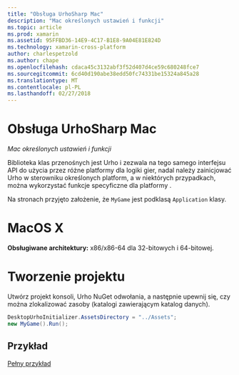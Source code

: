 ```yaml
---
title: "Obsługa UrhoSharp Mac"
description: "Mac określonych ustawień i funkcji"
ms.topic: article
ms.prod: xamarin
ms.assetid: 95FFBD36-14E9-4C17-B1E8-9A04E81E824D
ms.technology: xamarin-cross-platform
author: charlespetzold
ms.author: chape
ms.openlocfilehash: cdaca45c3132abf3f52d407d4ce59c680248fce7
ms.sourcegitcommit: 6cd40d190abe38edd50fc74331be15324a845a28
ms.translationtype: MT
ms.contentlocale: pl-PL
ms.lasthandoff: 02/27/2018
---
```

# <a name="urhosharp-mac-support"></a>Obsługa UrhoSharp Mac

_Mac określonych ustawień i funkcji_

Biblioteka klas przenośnych jest Urho i zezwala na tego samego interfejsu API do użycia przez różne platformy dla logiki gier, nadal należy zainicjować Urho w sterowniku określonych platform, a w niektórych przypadkach, można wykorzystać funkcje specyficzne dla platformy .

Na stronach przyjęto założenie, że `MyGame` jest podklasą `Application` klasy.

# <a name="macos-x"></a>MacOS X

**Obsługiwane architektury:** x86/x86-64 dla 32-bitowych i 64-bitowej.

# <a name="creating-a-project"></a>Tworzenie projektu

Utwórz projekt konsoli, Urho NuGet odwołania, a następnie upewnij się, czy można zlokalizować zasoby (katalogi zawierającym katalog danych).

```csharp
DesktopUrhoInitializer.AssetsDirectory = "../Assets";
new MyGame().Run();
```

## <a name="example"></a>Przykład

[Pełny przykład](https://github.com/xamarin/urho-samples/tree/master/FeatureSamples/Cocoa)


